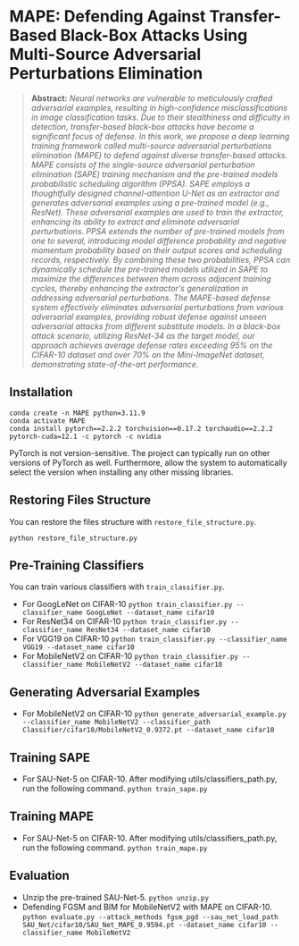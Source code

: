 # MAPE: Defending Against Transfer-Based Black-Box Attacks Using Multi-Source Adversarial Perturbations Elimination

[//]: # ([Paper]&#40;&#41; )

> **Abstract:** *Neural networks are vulnerable to meticulously crafted adversarial examples, resulting in high-confidence misclassifications in image classification tasks. Due to their stealthiness and difficulty in detection, transfer-based black-box attacks have become a significant focus of defense. In this work, we propose a deep learning training framework called multi-source adversarial perturbations elimination (MAPE) to defend against diverse transfer-based attacks. MAPE consists of the single-source adversarial perturbation elimination (SAPE) training mechanism and the pre-trained models probabilistic scheduling algorithm (PPSA). SAPE employs a thoughtfully designed channel-attention U-Net as an extractor and generates adversarial examples using a pre-trained model (e.g., ResNet). These adversarial examples are used to train the extractor, enhancing its ability to extract and eliminate adversarial perturbations. PPSA extends the number of pre-trained models from one to several, introducing model difference probability and negative momentum probability based on their output scores and scheduling records, respectively. By combining these two probabilities, PPSA can dynamically schedule the pre-trained models utilized in SAPE to maximize the differences between them across adjacent training cycles, thereby enhancing the extractor's generalization in addressing adversarial perturbations. The MAPE-based defense system effectively eliminates adversarial perturbations from various adversarial examples, providing robust defense against unseen adversarial attacks from different substitute models. In a black-box attack scenario, utilizing ResNet-34 as the target model, our approach achieves average defense rates exceeding 95% on the CIFAR-10 dataset and over 70% on the Mini-ImageNet dataset, demonstrating state-of-the-art performance.*
>

## Installation

```
conda create -n MAPE python=3.11.9
conda activate MAPE
conda install pytorch==2.2.2 torchvision==0.17.2 torchaudio==2.2.2 pytorch-cuda=12.1 -c pytorch -c nvidia
```
PyTorch is not version-sensitive. The project can typically run on other versions of PyTorch as well. 
Furthermore, allow the system to automatically select the version when installing any other missing libraries.

## Restoring Files Structure

You can restore the files structure with `restore_file_structure.py`.

  `python restore_file_structure.py`

## Pre-Training Classifiers

You can train various classifiers with `train_classifier.py`.

* For GoogLeNet on CIFAR-10
  `python train_classifier.py --classifier_name GoogLeNet --dataset_name cifar10`
* For ResNet34 on CIFAR-10
  `python train_classifier.py --classifier_name ResNet34 --dataset_name cifar10`
* For VGG19 on CIFAR-10
  `python train_classifier.py --classifier_name VGG19 --dataset_name cifar10`
* For MobileNetV2 on CIFAR-10
  `python train_classifier.py --classifier_name MobileNetV2 --dataset_name cifar10`


## Generating Adversarial Examples

* For MobileNetV2 on CIFAR-10
  `python generate_adversarial_example.py --classifier_name MobileNetV2 --classifier_path Classifier/cifar10/MobileNetV2_0.9372.pt --dataset_name cifar10`


## Training SAPE

* For SAU-Net-5 on CIFAR-10. After modifying utils/classifiers_path.py, run the following command.
  `python train_sape.py`


## Training MAPE

* For SAU-Net-5 on CIFAR-10. After modifying utils/classifiers_path.py, run the following command.
  `python train_mape.py`


## Evaluation

* Unzip the pre-trained SAU-Net-5.
`python unzip.py`
* Defending FGSM and BIM for MobileNetV2 with MAPE on CIFAR-10.
`python evaluate.py --attack_methods fgsm_pgd --sau_net_load_path SAU_Net/cifar10/SAU_Net_MAPE_0.9594.pt --dataset_name cifar10 --classifier_name MobileNetV2`
